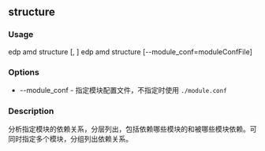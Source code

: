 structure
---------

### Usage

edp amd structure <module> [, <module>]
edp amd structure <module> [--module_conf=moduleConfFile]

### Options

+ --module_conf - 指定模块配置文件，不指定时使用 `./module.conf`


### Description

分析指定模块的依赖关系，分层列出，包括依赖哪些模块的和被哪些模块依赖。可同时指定多个模块，分组列出依赖关系。


